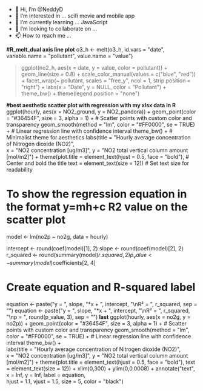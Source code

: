 - 👋 Hi, I’m @NeddyD
- 👀 I’m interested in ... scifi movie and mobile app
- 🌱 I’m currently learning ... JavaScript
- 💞️ I’m looking to collaborate on ...
- 📫 How to reach me ...

<!---
NeddyD/NeddyD is a ✨ special ✨ repository because its `README.md` (this file) appears on your GitHub profile.
You can click the Preview link to take a look at your changes.
---> 
**#R_melt_dual axis line plot**
o3_h <- melt(o3_h, id.vars = "date", variable.name = "pollutant", value.name = "value")
> ggplot(no2_h, aes(x = date, y = value, color = pollutant)) +
    geom_line(size = 0.8) + scale_color_manual(values = c("blue", "red")) +
    facet_wrap(~ pollutant, scales = "free_y", ncol = 1, strip.position = "right") +
    labs(x = "Date", y = NULL, color = "Pollutant") +
    theme_bw() +
    theme(legend.position = "none")

**#best aesthetic scatter plot with regression with my xlsx data in R**
ggplot(hourly, aes(x = NO2_ground, y = NO2_pandora)) +
     geom_point(color = "#36454F", size = 3, alpha = 1) +       # Scatter points with custom color and transparency
     geom_smooth(method = "lm", color = "#FF0000", se = TRUE) +   # Linear regression line with confidence interval
     theme_bw() +                                            # Minimalist theme for aesthetics
     labs(title = "Hourly average concentration of Nitrogen dioxide (NO2)",  
          x = "NO2 concentration [ug/m3]",
          y = "NO2 total vertical column amount [mol/m2]") +
     theme(plot.title = element_text(hjust = 0.5, face = "bold"), # Center and bold the title
           text = element_text(size = 12))                        # Set text size for readability

# To show the regression equation in the format y=mh+c R2 value on the scatter plot 
model <- lm(no2p ~ no2g, data = hourly)

intercept <- round(coef(model)[1], 2)
slope <- round(coef(model)[2], 2)
r_squared <- round(summary(model)$r.squared, 2)
p_value <- summary(model)$coefficients[2, 4]

# Create equation and R-squared label
equation <- paste("y = ", slope, "*x + ", intercept, "\nR² = ", r_squared, sep = "")
equation <- paste("y = ", slope, "*x + ", intercept, "\nR² = ", r_squared, "\np = ", round(p_value, 3), sep = "")
**last**
ggplot(hourly, aes(x = no2g, y = no2p)) +
    geom_point(color = "#36454F", size = 3, alpha = 1) +       # Scatter points with custom color and transparency
    geom_smooth(method = "lm", color = "#FF0000", se = TRUE) +   # Linear regression line with confidence interval
    theme_bw() +      
    labs(title = "Hourly average concentration of Nitrogen dioxide (NO2)",  
         x = "NO2 concentration [ug/m3]",
         y = "NO2 total vertical column amount [mol/m2]") +
    theme(plot.title = element_text(hjust = 0.5, face = "bold"), 
          text = element_text(size = 12)) + xlim(0,300) + ylim(0,0.0008)  + 
    annotate("text", x = Inf, y = Inf, label = equation,   
             hjust = 1.1, vjust = 1.5, size = 5, color = "black") 
